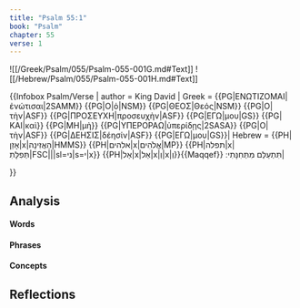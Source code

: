 ```yaml
---
title: "Psalm 55:1"
book: "Psalm"
chapter: 55
verse: 1
---
```

![[/Greek/Psalm/055/Psalm-055-001G.md#Text]]
![[/Hebrew/Psalm/055/Psalm-055-001H.md#Text]]

{{Infobox Psalm/Verse |
  author = King David |
  Greek = {{PG|ΕΝΩΤΙΖΟΜΑΙ|ἐνώτισαι|2SAMM}} {{PG|Ο|ὁ|NSM}} {{PG|ΘΕΟΣ|Θεός|NSM}} {{PG|Ο|τὴν|ASF}} {{PG|ΠΡΟΣΕΥΧΗ|προσευχὴν|ASF}} {{PG|ΕΓΩ|μου|GS}} {{PG|ΚΑΙ|καὶ}} {{PG|ΜΗ|μὴ}} {{PG|ΥΠΕΡΟΡΑΩ|ὑπερίδῃς|2SASA}} {{PG|Ο|τὴν|ASF}} {{PG|ΔΕΗΣΙΣ|δέησίν|ASF}} {{PG|ΕΓΩ|μου|GS}}|
  Hebrew = {{PH|אָזַן|x|הַאֲזִינָה|HMMS}} {{PH|אלהים|x|אֱלֹהִים|MP}} {{PH|תפלה|x|תְּפִלָּתִ|FSC|||sl=ני|s=י|x}} {{PH|אַל|x|אַל|x|וְ|x|וְ}}{{Maqqef}}
תִּתְעַלַּם
מִתְּחִנָּתִי
׃|<!--
FSC-NY
TI2MS
M-FSC-NW
//-->

}}

## Analysis

#### Words

#### Phrases

#### Concepts

## Reflections
